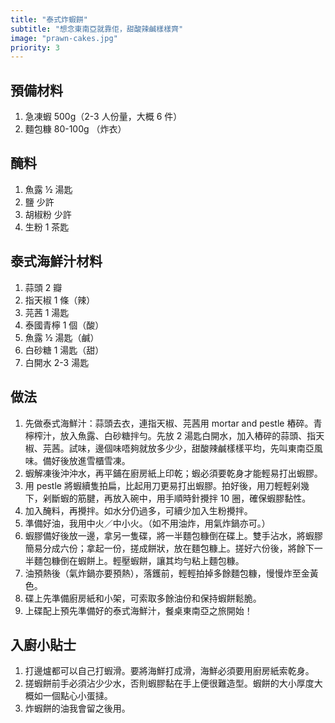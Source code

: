 ```yaml
---
title: "泰式炸蝦餅"
subtitle: "想念東南亞就靠佢，甜酸辣鹹樣樣齊"
image: "prawn-cakes.jpg"
priority: 3
---
```


## 預備材料

1. 急凍蝦 500g（2-3 人份量，大概 6 件）
2. 麵包糠 80-100g （炸衣）

## 醃料

1. 魚露 ½ 湯匙
2. 鹽 少許
3. 胡椒粉 少許
4. 生粉 1 茶匙

## 泰式海鮮汁材料

1. 蒜頭 2 瓣
2. 指天椒 1 條（辣）
3. 芫茜 1 湯匙
4. 泰國青檸 1 個（酸）
5. 魚露 ½ 湯匙（鹹）
6. 白砂糖 1 湯匙（甜）
7. 白開水 2-3 湯匙

## 做法

1. 先做泰式海鮮汁：蒜頭去衣，連指天椒、芫茜用 mortar and pestle 樁碎。青檸榨汁，放入魚露、白砂糖拌勻。先放 2 湯匙白開水，加入樁碎的蒜頭、指天椒、芫茜。試味，邊個味唔夠就放多少少，甜酸辣鹹樣樣平均，先叫東南亞風味。備好後放進雪櫃雪凍。
2. 蝦解凍後沖沖水，再平鋪在廚房紙上印乾；蝦必須要乾身才能輕易打出蝦膠。
3. 用 pestle 將蝦續隻拍扁，比起用刀更易打出蝦膠。拍好後，用刀輕輕剁幾下，剁斷蝦的筋腱，再放入碗中，用手順時針攪拌 10 圈，確保蝦膠黏性。
4. 加入醃料，再攪拌。如水分仍過多，可續少加入生粉攪拌。
5. 準備好油，我用中火／中小火。（如不用油炸，用氣炸鍋亦可。）
6. 蝦膠備好後放一邊，拿另一隻碟，將一半麵包糠倒在碟上。雙手沾水，將蝦膠簡易分成六份；拿起一份，搓成餅狀，放在麵包糠上。搓好六份後，將餘下一半麵包糠倒在蝦餅上。輕壓蝦餅，讓其均勻粘上麵包糠。
7. 油預熱後（氣炸鍋亦要預熱），落鑊前，輕輕拍掉多餘麵包糠，慢慢炸至金黃色。
8. 碟上先準備廚房紙和小架，可索取多餘油份和保持蝦餅鬆脆。
9. 上碟配上預先準備好的泰式海鮮汁，餐桌東南亞之旅開始！

## 入廚小貼士

1. 打邊爐都可以自己打蝦滑。要將海鮮打成滑，海鮮必須要用廚房紙索乾身。
2. 搓蝦餅前手必須沾少少水，否則蝦膠黏在手上便很難造型。蝦餅的大小厚度大概如一個點心小蛋撻。
3. 炸蝦餅的油我會留之後用。
